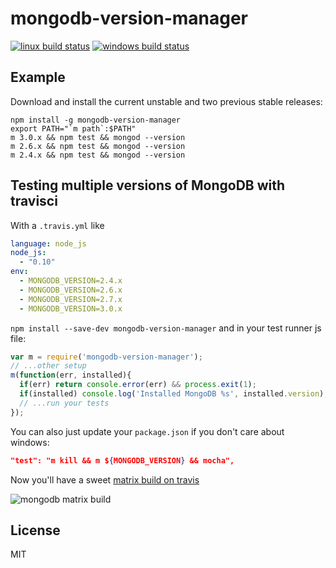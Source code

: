 # mongodb-version-manager

[![linux build status](https://secure.travis-ci.org/imlucas/mongodb-version-manager.png)](http://travis-ci.org/imlucas/mongodb-version-manager)
[![windows build status](https://ci.appveyor.com/api/projects/status/github/imlucas/mongodb-version-manager)](https://ci.appveyor.com/project/imlucas/mongodb-version-manager)

## Example

Download and install the current unstable and two previous stable releases:

```shell
npm install -g mongodb-version-manager
export PATH="`m path`:$PATH"
m 3.0.x && npm test && mongod --version
m 2.6.x && npm test && mongod --version
m 2.4.x && npm test && mongod --version
```

## Testing multiple versions of MongoDB with travisci

With a `.travis.yml` like

```yaml
language: node_js
node_js:
  - "0.10"
env:
  - MONGODB_VERSION=2.4.x
  - MONGODB_VERSION=2.6.x
  - MONGODB_VERSION=2.7.x
  - MONGODB_VERSION=3.0.x
```

`npm install --save-dev mongodb-version-manager` and in your test runner js file:

```javascript
var m = require('mongodb-version-manager');
// ...other setup
m(function(err, installed){
  if(err) return console.error(err) && process.exit(1);
  if(installed) console.log('Installed MongoDB %s', installed.version);
  // ...run your tests
});
```

You can also just update your `package.json` if you don't care about windows:

```json
"test": "m kill && m ${MONGODB_VERSION} && mocha",
```

Now you'll have a sweet [matrix build on travis](https://travis-ci.org/imlucas/mongodb-runner)

![mongodb matrix build](https://cldup.com/YeJkF3s94w-3000x3000.png)

## License

MIT
